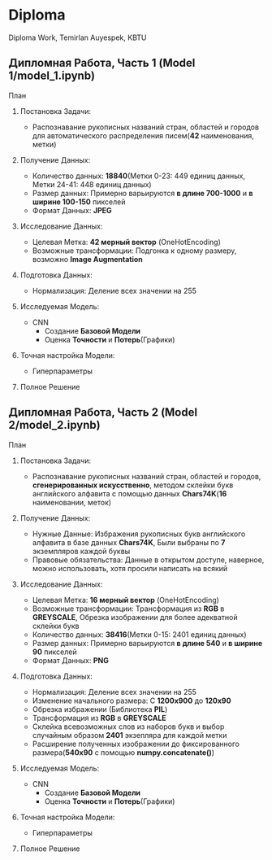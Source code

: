 # Diploma
Diploma Work, Temirlan Auyespek, KBTU

## Дипломная Работа, Часть 1 (Model 1/model_1.ipynb) 

План

1. Постановка Задачи:
   - Распознавание рукописных названий стран, областей и городов для автоматического распределения писем(**42** наименования, метки)

2. Получение Данных:
   - Количество данных:       **18840**(Метки 0-23: 449 единиц данных, Метки 24-41: 448 единиц данных)
   - Размер данных:           Примерно варьируются **в длине 700-1000** и **в ширине 100-150** пикселей
   - Формат Данных:           **JPEG**

3. Исследование Данных:
   - Целевая Метка:              **42 мерный вектор** (OneHotEncoding)
   - Возможные трансформации:    Подгонка к одному размеру, возможно **Image Augmentation**
   
4. Подготовка Данных:
   - Нормализация:              Деление всех значении на 255
   
5. Исследуемая Модель:
   - CNN
     - Создание **Базовой Модели**
     - Оценка **Точности** и **Потерь**(Графики)
   
6. Точная настройка Модели:
   - Гиперпараметры
   
7. Полное Решение


## Дипломная Работа, Часть 2 (Model 2/model_2.ipynb) 

План

1. Постановка Задачи:
   - Распознавание рукописных названий стран, областей и городов, **сгенерированных искусственно**, методом склейки букв английского алфавита с помощью данных **Chars74K**(**16** наименовании, меток)
   
2. Получение Данных:
   - Нужные Данные:     Избражения рукописных букв английского алфавита в базе данных **Chars74K**, Были выбраны по **7** экземпляров каждой буквы
   - Правовые обязательства:  Данные в открытом доступе, наверное, можно использовать, хотя просили написать на всякий       

3. Исследование Данных:
   - Целевая Метка:              **16 мерный вектор** (OneHotEncoding)
   - Возможные трансформации:    Трансформация из **RGB** в **GREYSCALE**, Обрезка изображении для более адекватной склейки букв
   - Количество данных:       **38416**(Метки 0-15: 2401 единиц данных)
   - Размер данных:           Примерно варьируются **в длине 540** и **в ширине 90** пикселей
   - Формат Данных:           **PNG**
   
4. Подготовка Данных:
   - Нормализация:              Деление всех значении на 255
   - Изменение начального размера: С **1200х900** до **120х90**
   - Обрезка избражении (Библиотека **PIL**)
   - Трансформация из **RGB** в **GREYSCALE**
   - Склейка всевозможных слов из наборов букв и выбор случайным образом **2401** экзепляра для каждой метки
   - Расширение полученных изображении до фиксированного размера(**540х90** с помощью **numpy.concatenate()**)
   
5. Исследуемая Модель:
   - CNN
     - Создание **Базовой Модели**
     - Оценка **Точности** и **Потерь**(Графики)
   
6. Точная настройка Модели:
   - Гиперпараметры
   
7. Полное Решение
